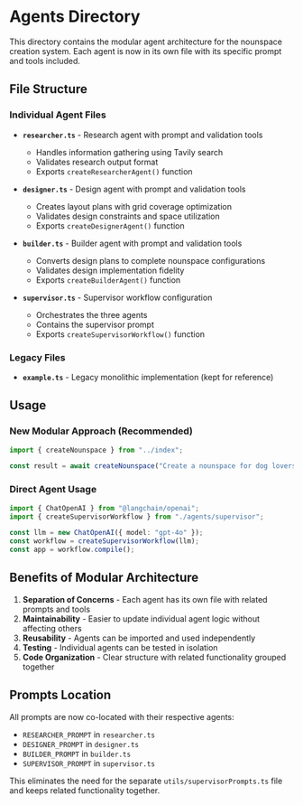 # Agents Directory

This directory contains the modular agent architecture for the nounspace creation system. Each agent is now in its own file with its specific prompt and tools included.

## File Structure

### Individual Agent Files
- **`researcher.ts`** - Research agent with prompt and validation tools
  - Handles information gathering using Tavily search
  - Validates research output format
  - Exports `createResearcherAgent()` function

- **`designer.ts`** - Design agent with prompt and validation tools
  - Creates layout plans with grid coverage optimization
  - Validates design constraints and space utilization
  - Exports `createDesignerAgent()` function

- **`builder.ts`** - Builder agent with prompt and validation tools
  - Converts design plans to complete nounspace configurations
  - Validates design implementation fidelity
  - Exports `createBuilderAgent()` function

- **`supervisor.ts`** - Supervisor workflow configuration
  - Orchestrates the three agents
  - Contains the supervisor prompt
  - Exports `createSupervisorWorkflow()` function

### Legacy Files
- **`example.ts`** - Legacy monolithic implementation (kept for reference)

## Usage

### New Modular Approach (Recommended)
```typescript
import { createNounspace } from "../index";

const result = await createNounspace("Create a nounspace for dog lovers");
```

### Direct Agent Usage
```typescript
import { ChatOpenAI } from "@langchain/openai";
import { createSupervisorWorkflow } from "./agents/supervisor";

const llm = new ChatOpenAI({ model: "gpt-4o" });
const workflow = createSupervisorWorkflow(llm);
const app = workflow.compile();
```

## Benefits of Modular Architecture

1. **Separation of Concerns** - Each agent has its own file with related prompts and tools
2. **Maintainability** - Easier to update individual agent logic without affecting others
3. **Reusability** - Agents can be imported and used independently
4. **Testing** - Individual agents can be tested in isolation
5. **Code Organization** - Clear structure with related functionality grouped together

## Prompts Location

All prompts are now co-located with their respective agents:
- `RESEARCHER_PROMPT` in `researcher.ts`
- `DESIGNER_PROMPT` in `designer.ts`  
- `BUILDER_PROMPT` in `builder.ts`
- `SUPERVISOR_PROMPT` in `supervisor.ts`

This eliminates the need for the separate `utils/supervisorPrompts.ts` file and keeps related functionality together.
